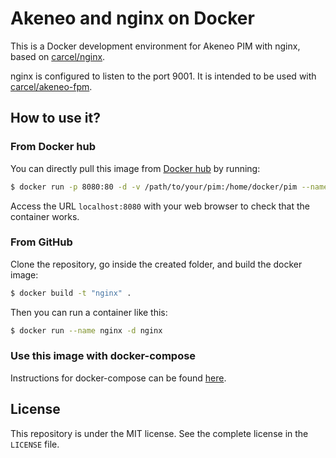 # Akeneo and nginx on Docker

This is a Docker development environment for Akeneo PIM with nginx, based on [carcel/nginx](https://hub.docker.com/r/carcel/nginx).

nginx is configured to listen to the port 9001. It is intended to be used with [carcel/akeneo-fpm](https://hub.docker.com/r/carcel/akeneo-fpm).

## How to use it?

### From Docker hub

You can directly pull this image from [Docker hub](https://hub.docker.com/r/carcel/akeneo-nginx/) by running:

```bash
$ docker run -p 8080:80 -d -v /path/to/your/pim:/home/docker/pim --name nginx carcel/akeneo-nginx
```

Access the URL `localhost:8080` with your web browser to check that the container works.

### From GitHub

Clone the repository, go inside the created folder, and build the docker image:

```bash
$ docker build -t "nginx" .
```

Then you can run a container like this:

```bash
$ docker run --name nginx -d nginx
```

### Use this image with docker-compose

Instructions for docker-compose can be found [here](https://github.com/damien-carcel/Dockerfiles/blob/php-7.0/COMPOSE.md).

## License

This repository is under the MIT license. See the complete license in the `LICENSE` file.
